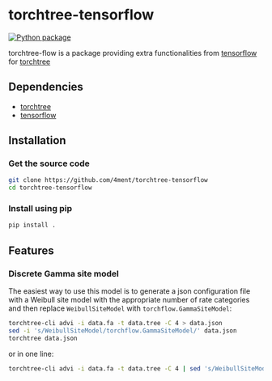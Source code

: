 # torchtree-tensorflow
 [![Python package](https://github.com/4ment/torchtree-tensorflow/actions/workflows/python-package.yml/badge.svg)](https://github.com/4ment/torchtree-tensorflow/actions/workflows/python-package.yml)
 
torchtree-flow is a package providing extra functionalities from [tensorflow] for [torchtree]

## Dependencies
 - [torchtree]
 - [tensorflow]

## Installation

### Get the source code
```bash
git clone https://github.com/4ment/torchtree-tensorflow
cd torchtree-tensorflow
```

### Install using pip
```bash
pip install .
```

## Features
### Discrete Gamma site model
The easiest way to use this model is to generate a json configuration file with a Weibull site model with the appropriate number of rate categories and then replace `WeibullSiteModel` with `torchflow.GammaSiteModel`:

```bash
torchtree-cli advi -i data.fa -t data.tree -C 4 > data.json
sed -i 's/WeibullSiteModel/torchflow.GammaSiteModel/' data.json
torchtree data.json
```

or in one line:
```bash
torchtree-cli advi -i data.fa -t data.tree -C 4 | sed 's/WeibullSiteModel/torchflow.GammaSiteModel/' | torchtree -
```

[torchtree]: https://github.com/4ment/torchtree
[tensorflow]: https://github.com/tensorflow/tensorflow